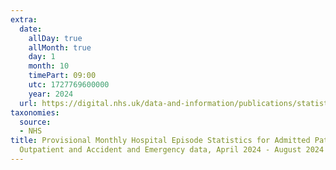 ```yaml
---
extra:
  date:
    allDay: true
    allMonth: true
    day: 1
    month: 10
    timePart: 09:00
    utc: 1727769600000
    year: 2024
  url: https://digital.nhs.uk/data-and-information/publications/statistical/provisional-monthly-hospital-episode-statistics-for-admitted-patient-care-outpatient-and-accident-and-emergency-data/april-2024---august-2024
taxonomies:
  source:
  - NHS
title: Provisional Monthly Hospital Episode Statistics for Admitted Patient Care,
  Outpatient and Accident and Emergency data, April 2024 - August 2024
---
```

